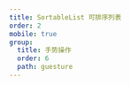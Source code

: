 ```yaml
---
title: SortableList 可排序列表
order: 2
mobile: true
group:
  title: 手势操作
  order: 6
  path: guesture
---
```


<code src="../demo/SortableList.tsx"></code>
<API src="../src/SortableList.tsx"></API>
